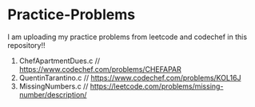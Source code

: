 # Practice-Problems
I am uploading my practice problems from leetcode and codechef in this repository!!
1. ChefApartmentDues.c // https://www.codechef.com/problems/CHEFAPAR
2. QuentinTarantino.c // https://www.codechef.com/problems/KOL16J 
3. MissingNumbers.c // https://leetcode.com/problems/missing-number/description/   
